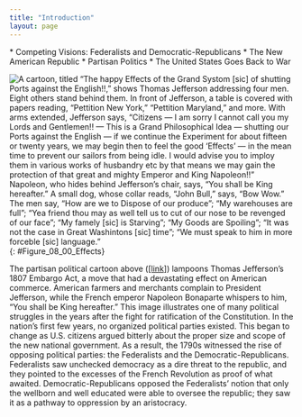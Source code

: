 ```yaml
---
title: "Introduction"
layout: page
---
```



<div data-type="abstract" markdown="1">
* Competing Visions: Federalists and Democratic-Republicans
* The New American Republic
* Partisan Politics
* The United States Goes Back to War

</div>

<?cnx.eoc class="summary" title="Summary"?>

<?cnx.eoc class="review-questions" title="Review Questions"?>

<?cnx.eoc class="critical-thinking" title="Critical Thinking Questions"?>

<?cnx.eoc class="references" title="References"?>

 ![A cartoon, titled &#x201C;The happy Effects of the Grand Systom \[sic\] of shutting Ports against the English!!,&#x201D; shows Thomas Jefferson addressing four men. Eight others stand behind them. In front of Jefferson, a table is covered with papers reading, &#x201C;Pettition New York,&#x201D; &#x201C;Pettition Maryland,&#x201D; and more. With arms extended, Jefferson says, &#x201C;Citizens &#x2014; I am sorry I cannot call you my Lords and Gentlemen!! &#x2014; This is a Grand Philosophical Idea &#x2014; shutting our Ports against the English &#x2014; if we continue the Experiment for about fifteen or twenty years, we may begin then to feel the good &#x2018;Effects&#x2019; &#x2014; in the mean time to prevent our sailors from being idle. I would advise you to imploy them in various works of husbandry etc by that means we may gain the protection of that great and mighty Emperor and King Napoleon!!&#x201D; Napoleon, who hides behind Jefferson&#x2019;s chair, says, &#x201C;You shall be King hereafter.&#x201D; A small dog, whose collar reads, &#x201C;John Bull,&#x201D; says, &#x201C;Bow Wow.&#x201D; The men say, &#x201C;How are we to Dispose of our produce&#x201D;; &#x201C;My warehouses are full&#x201D;; &#x201C;Yea friend thou may as well tell us to cut of our nose to be revenged of our face&#x201D;; &#x201C;My famely \[sic\] is Starving&#x201D;; &#x201C;My Goods are Spoiling&#x201D;; &#x201C;It was not the case in Great Washintons \[sic\] time&#x201D;; &#x201C;We must speak to him in more forceble \[sic\] language.&#x201D;](../resources/CNX_History_08_00_Effects.jpg "&#x201C;The happy Effects of the Grand Systom [sic] of shutting Ports against the English!!&#x201D; appeared in 1808. Less than a year earlier, Thomas Jefferson had recommended (and Congress had passed) the Embargo Act of 1807, which barred American ships from leaving their ports."){: #Figure_08_00_Effects}

The partisan political cartoon above ([\[link\]](#Figure_08_00_Effects)) lampoons Thomas Jefferson’s 1807 Embargo Act, a move that had a devastating effect on American commerce. American farmers and merchants complain to President Jefferson, while the French emperor Napoleon Bonaparte whispers to him, “You shall be King hereafter.” This image illustrates one of many political struggles in the years after the fight for ratification of the Constitution. In the nation’s first few years, no organized political parties existed. This began to change as U.S. citizens argued bitterly about the proper size and scope of the new national government. As a result, the 1790s witnessed the rise of opposing political parties: the Federalists and the Democratic-Republicans. Federalists saw unchecked democracy as a dire threat to the republic, and they pointed to the excesses of the French Revolution as proof of what awaited. Democratic-Republicans opposed the Federalists’ notion that only the wellborn and well educated were able to oversee the republic; they saw it as a pathway to oppression by an aristocracy.

